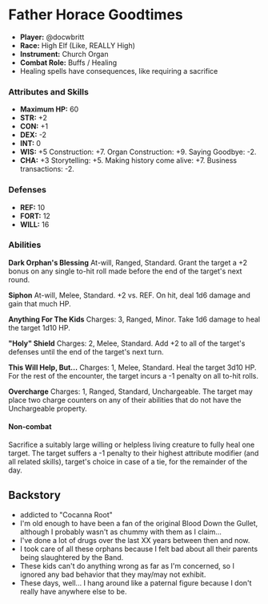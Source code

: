 # Father Horace Goodtimes

 * **Player:** @docwbritt
 * **Race:** High Elf (Like, REALLY High)
 * **Instrument:** Church Organ
 * **Combat Role:** Buffs / Healing
 * Healing spells have consequences, like requiring a sacrifice

### Attributes and Skills

 * **Maximum HP:** 60
 * **STR:** +2
 * **CON:** +1
 * **DEX:** -2
 * **INT:** 0
 * **WIS:** +5 Construction: +7. Organ Construction: +9. Saying Goodbye: -2.
 * **CHA:** +3 Storytelling: +5. Making history come alive: +7. Business transactions: -2.

### Defenses

 * **REF:** 10
 * **FORT:** 12
 * **WILL:** 16

### Abilities

**Dark Orphan's Blessing** At-will, Ranged, Standard. Grant the target a +2 bonus on any single to-hit roll made before the end of the target's next round.

**Siphon** At-will, Melee, Standard. +2 vs. REF. On hit, deal 1d6 damage and gain that much HP.

**Anything For The Kids** Charges: 3, Ranged, Minor. Take 1d6 damage to heal the target 1d10 HP.

**"Holy" Shield** Charges: 2, Melee, Standard. Add +2 to all of the target's defenses until the end of the target's next turn.

**This Will Help, But...** Charges: 1, Melee, Standard. Heal the target 3d10 HP. For the rest of the encounter, the target incurs a -1 penalty on all to-hit rolls.

**Overcharge** Charges: 1, Ranged, Standard, Unchargeable. The target may place two charge counters on any of their abilities that do not have the Unchargeable property.

#### Non-combat

Sacrifice a suitably large willing or helpless living creature to fully heal one target. The target suffers a -1 penalty to their highest attribute modifier (and all related skills), target's choice in case of a tie, for the remainder of the day.

## Backstory

 * addicted to "Cocanna Root"
 * I'm old enough to have been a fan of the original Blood Down the Gullet, although I probably wasn't as chummy with them as I claim...
 * I've done a lot of drugs over the last XX years between then and now.
 * I took care of all these orphans because I felt bad about all their parents being slaughtered by the Band.
 * These kids can't do anything wrong as far as I'm concerned, so I ignored any bad behavior that they may/may not exhibit.
 * These days, well... I hang around like a paternal figure because I don't really have anywhere else to be.
